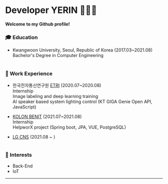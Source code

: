 # Developer YERIN 👩🏻‍💻

**Welcome to my Github profile!**  

### :mortar_board: Education 
- Kwangwoon University, Seoul, Republic of Korea (2017.03~2021.08)   
  Bachelor's Degree in Computer Engineering     </br></br>
    
    
    
### :office: Work Experience
- 한국전자통신연구원 [ETRI](https://www.etri.re.kr/intro.html) (2020.07~2020.08)    
  Internship    
  Image labeling and deep learning training    
  AI speaker based system lighting control (KT GIGA Genie Open API, JavaScript)    </br>
    
    
    
    
- [KOLON BENIT](https://www.kolonbenit.com/main/index.do) (2021.07~2021.08)       
  Internship    
  HelpworX project (Spring boot, JPA, VUE, PostgreSQL)      </br>
    
    
    
    
- [LG CNS](https://www.lgcns.co.kr/) (2021.08 ~ )       </br></br>
    
    
    
    
### :star2: Interests
- Back-End
- IoT   

   
   
------
